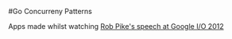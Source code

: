 #Go Concurreny Patterns

Apps made whilst watching [Rob Pike's speech at Google I/O 2012](https://www.youtube.com/watch?v=f6kdp27TYZs)

